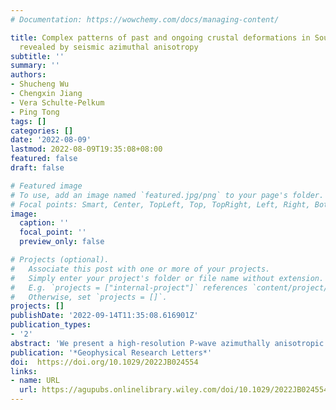 ```yaml
---
# Documentation: https://wowchemy.com/docs/managing-content/

title: Complex patterns of past and ongoing crustal deformations in Southern California
  revealed by seismic azimuthal anisotropy
subtitle: ''
summary: ''
authors:
- Shucheng Wu
- Chengxin Jiang
- Vera Schulte-Pelkum
- Ping Tong
tags: []
categories: []
date: '2022-08-09'
lastmod: 2022-08-09T19:35:08+08:00
featured: false
draft: false

# Featured image
# To use, add an image named `featured.jpg/png` to your page's folder.
# Focal points: Smart, Center, TopLeft, Top, TopRight, Left, Right, BottomLeft, Bottom, BottomRight.
image:
  caption: ''
  focal_point: ''
  preview_only: false

# Projects (optional).
#   Associate this post with one or more of your projects.
#   Simply enter your project's folder or file name without extension.
#   E.g. `projects = ["internal-project"]` references `content/project/deep-learning/index.md`.
#   Otherwise, set `projects = []`.
projects: []
publishDate: '2022-09-14T11:35:08.616901Z'
publication_types:
- '2'
abstract: 'We present a high-resolution P-wave azimuthally anisotropic velocity model for the upper and middle crust beneath southern California by a novel adjoint-state traveltime tomography technique. Our model reveals significant anisotropy variations between tectonic blocks that clearly reflect both past and current plate boundary deformation. In the shallow crust, seismic anisotropy is mostly controlled by the preferred alignment of microcracks related to the present N-S compressive stress; while at deeper depths (>∼6 km), seismic anisotropy mainly records paleofabrics formed during the long-lived Farallon subduction and later extension that have not been fully reset by the present transform motion. Interestingly, our model demonstrates distinct fast axes beneath the western Transverse Ranges from its neighboring blocks, probably reflecting the large-scale vertical axis clockwise rotation of the block. In addition, we identify layered structures with distinct anisotropy features beneath the Salton Trough, which could be a result of the current transtension.'
publication: '*Geophysical Research Letters*'
doi:  https://doi.org/10.1029/2022JB024554
links:
- name: URL
  url: https://agupubs.onlinelibrary.wiley.com/doi/10.1029/2022JB024554
---
```

